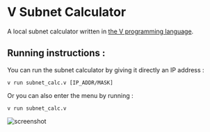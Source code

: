 # V Subnet Calculator
A local subnet calculator written in [the V programming language](https://vlang.io/).

## Running instructions :
You can run the subnet calculator by giving it directly an IP address :
```
v run subnet_calc.v [IP_ADDR/MASK]
```
Or you can also enter the menu by running :

```
v run subnet_calc.v
```
![screenshot](https://user-images.githubusercontent.com/61704662/199698251-8f53fc53-9577-405c-8f3e-2617c53e3b8f.png)
